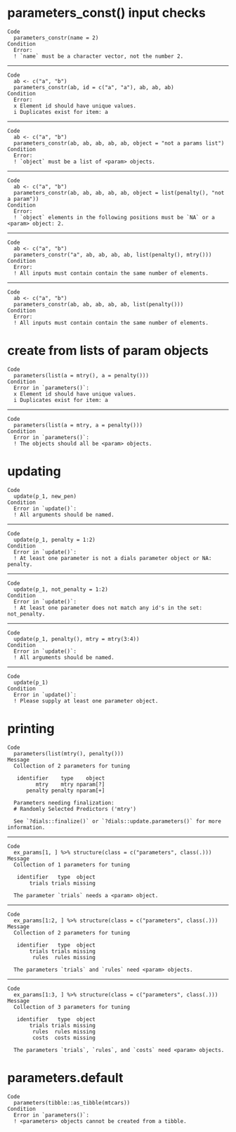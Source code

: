 # parameters_const() input checks

    Code
      parameters_constr(name = 2)
    Condition
      Error:
      ! `name` must be a character vector, not the number 2.

---

    Code
      ab <- c("a", "b")
      parameters_constr(ab, id = c("a", "a"), ab, ab, ab)
    Condition
      Error:
      x Element id should have unique values.
      i Duplicates exist for item: a

---

    Code
      ab <- c("a", "b")
      parameters_constr(ab, ab, ab, ab, ab, object = "not a params list")
    Condition
      Error:
      ! `object` must be a list of <param> objects.

---

    Code
      ab <- c("a", "b")
      parameters_constr(ab, ab, ab, ab, ab, object = list(penalty(), "not a param"))
    Condition
      Error:
      ! `object` elements in the following positions must be `NA` or a <param> object: 2.

---

    Code
      ab <- c("a", "b")
      parameters_constr("a", ab, ab, ab, ab, list(penalty(), mtry()))
    Condition
      Error:
      ! All inputs must contain contain the same number of elements.

---

    Code
      ab <- c("a", "b")
      parameters_constr(ab, ab, ab, ab, ab, list(penalty()))
    Condition
      Error:
      ! All inputs must contain contain the same number of elements.

# create from lists of param objects

    Code
      parameters(list(a = mtry(), a = penalty()))
    Condition
      Error in `parameters()`:
      x Element id should have unique values.
      i Duplicates exist for item: a

---

    Code
      parameters(list(a = mtry, a = penalty()))
    Condition
      Error in `parameters()`:
      ! The objects should all be <param> objects.

# updating

    Code
      update(p_1, new_pen)
    Condition
      Error in `update()`:
      ! All arguments should be named.

---

    Code
      update(p_1, penalty = 1:2)
    Condition
      Error in `update()`:
      ! At least one parameter is not a dials parameter object or NA: penalty.

---

    Code
      update(p_1, not_penalty = 1:2)
    Condition
      Error in `update()`:
      ! At least one parameter does not match any id's in the set: not_penalty.

---

    Code
      update(p_1, penalty(), mtry = mtry(3:4))
    Condition
      Error in `update()`:
      ! All arguments should be named.

---

    Code
      update(p_1)
    Condition
      Error in `update()`:
      ! Please supply at least one parameter object.

# printing

    Code
      parameters(list(mtry(), penalty()))
    Message
      Collection of 2 parameters for tuning
      
       identifier    type    object
             mtry    mtry nparam[?]
          penalty penalty nparam[+]
      
      Parameters needing finalization:
      # Randomly Selected Predictors ('mtry')
      
      See `?dials::finalize()` or `?dials::update.parameters()` for more information.

---

    Code
      ex_params[1, ] %>% structure(class = c("parameters", class(.)))
    Message
      Collection of 1 parameters for tuning
      
       identifier   type  object
           trials trials missing
      
      The parameter `trials` needs a <param> object.
      

---

    Code
      ex_params[1:2, ] %>% structure(class = c("parameters", class(.)))
    Message
      Collection of 2 parameters for tuning
      
       identifier   type  object
           trials trials missing
            rules  rules missing
      
      The parameters `trials` and `rules` need <param> objects.
      

---

    Code
      ex_params[1:3, ] %>% structure(class = c("parameters", class(.)))
    Message
      Collection of 3 parameters for tuning
      
       identifier   type  object
           trials trials missing
            rules  rules missing
            costs  costs missing
      
      The parameters `trials`, `rules`, and `costs` need <param> objects.
      

# parameters.default

    Code
      parameters(tibble::as_tibble(mtcars))
    Condition
      Error in `parameters()`:
      ! <parameters> objects cannot be created from a tibble.

